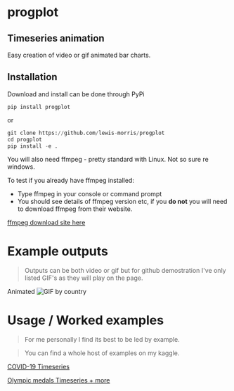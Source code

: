 # progplot

## Timeseries animation

Easy creation of video or gif animated bar charts.
 
## Installation

Download and install can be done through PyPi

```
pip install progplot
```
or

```python
git clone https://github.com/lewis-morris/progplot
cd progplot
pip install -e .
```

You will also need ffmpeg - pretty standard with Linux. Not so sure re windows.

To test if you already have ffmpeg installed:
* Type ffmpeg in your console or command prompt
* You should see details of ffmpeg version etc, if you **do not** you will need to download ffmpeg from their website.

[ffmpeg download site here](https://www.ffmpeg.org/download.html)

# Example outputs

> Outputs can be both video or gif but for github demostration I've only listed GIF's as they will play on the page. 

Animated 
![GIF by country](./examples/deathsbycountrywithflag.gif "Animated GIF by countrty ")

# Usage / Worked examples

> For me personally I find its best to be led by example.

> You can find a whole host of examples on my kaggle.

[COVID-19 Timeseries](https://www.kaggle.com/lewisgmorris/easy-time-series-animation)

[Olympic medals Timeseries + more](https://www.kaggle.com/lewisgmorris/olympic-timeseries-animation_)


